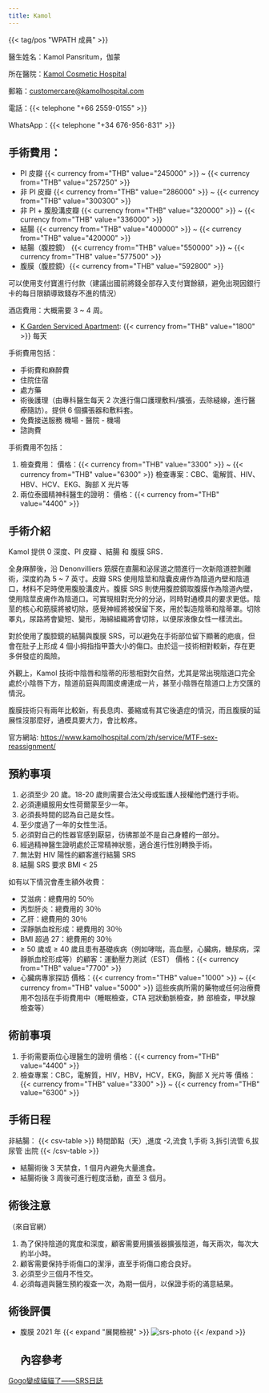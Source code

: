 ```yaml
---
title: Kamol
---
```


{{< tag/pos "WPATH 成員" >}}

醫生姓名：Kamol Pansritum，伽蒙
<!-- https://www.kamolhospital.com/zh/profile-doctor/dr-kamol-pansritum/ 這裡有照片 -->

所在醫院：[Kamol Cosmetic Hospital](https://goo.gl/maps/oMMRQotSXqQSmvC48)

郵箱：<customercare@kamolhospital.com>

電話：{{< telephone "+66 2559-0155" >}}

WhatsApp：{{< telephone "+34 676-956-831" >}}

## 手術費用：

- PI 皮瓣 {{< currency from="THB" value="245000" >}} ~ {{< currency from="THB" value="257250" >}}
- 非 PI 皮瓣 {{< currency from="THB" value="286000" >}} ~ {{< currency from="THB" value="300300" >}}
- 非 PI + 腹股溝皮瓣 {{< currency from="THB" value="320000" >}} ~ {{< currency from="THB" value="336000" >}}
- 結腸 {{< currency from="THB" value="400000" >}} ~ {{< currency from="THB" value="420000" >}}
- 結腸（腹腔鏡） {{< currency from="THB" value="550000" >}} ~ {{< currency from="THB" value="577500" >}}
- 腹膜（腹腔鏡）{{< currency from="THB" value="592800" >}}

可以使用支付寶進行付款（建議出國前將錢全部存入支付寶餘額，避免出現因銀行卡的每日限額導致錢存不進的情況）

酒店費用：大概需要 3 ~ 4 周。
- [K Garden Serviced Apartment](https://goo.gl/maps/KgduQ7qAiJ1Rei7d9): {{< currency from="THB" value="1800" >}} 每天

手術費用包括：

- 手術費和麻醉費
- 住院住宿
- 處方藥
- 術後護理（由專科醫生每天 2 次進行傷口護理敷料/擴張，去除縫線，進行醫療隨訪）。提供 6 個擴張器和敷料套。
- 免費接送服務 機場 - 醫院 - 機場
- 諮詢費

手術費用不包括：

1. 檢查費用：
   價格：{{< currency from="THB" value="3300" >}} ~ {{< currency from="THB" value="6300" >}}
   檢查專案：CBC、電解質、HIV、HBV、HCV、EKG、胸部 X 光片等
1. 兩位泰國精神科醫生的證明：
   價格：{{< currency from="THB" value="4400" >}}
   
## 手術介紹

Kamol 提供 0 深度、PI 皮瓣 、結腸 和 腹膜 SRS．

全身麻醉後，沿 Denonvilliers 筋膜在直腸和泌尿道之間進行一次新陰道腔剝離術，深度約為 5 ~ 7 英寸。皮瓣 SRS 使用陰莖和陰囊皮膚作為陰道內壁和陰道口，材料不足時使用腹股溝皮片。腹膜 SRS 則使用腹腔鏡取腹膜作為陰道內壁，使用陰莖皮膚作為陰道口。可實現相對充分的分泌，同時對通模具的要求更低。陰莖的核心和筋膜將被切除，感覺神經將被保留下來，用於製造陰蒂和陰蒂罩。切除睪丸，尿路將會變短、變形，海綿組織將會切除，以便尿液像女性一樣流出。

對於使用了腹腔鏡的結腸與腹膜 SRS，可以避免在手術部位留下顯著的疤痕，但會在肚子上形成 4 個小拇指指甲蓋大小的傷口。由於這一技術相對較新，存在更多併發症的風險。

外觀上，Kamol 技術中陰唇和陰蒂的形態相對欠自然，尤其是常出現陰道口完全處於小陰唇下方，陰道前庭與周圍皮膚連成一片，甚至小陰唇在陰道口上方交匯的情況。

腹膜技術只有兩年比較新，有長息肉、萎縮或有其它後遺症的情況，而且腹膜的延展性沒那麼好，通模具要大力，會比較疼。

官方網站: <https://www.kamolhospital.com/zh/service/MTF-sex-reassignment/>

## 預約事項

1. 必須至少 20 歲。18-20 歲則需要合法父母或監護人授權他們進行手術。
1. 必須連續服用女性荷爾蒙至少一年。
1. 必須長時間的認為自己是女性。
1. 至少度過了一年的女性生活。
1. 必須對自己的性器官感到厭惡，彷彿那並不是自己身體的一部分。
1. 經過精神醫生證明處於正常精神狀態，適合進行性別轉換手術。
1. 無法對 HIV 陽性的顧客進行結腸 SRS
1. 結腸 SRS 要求 BMI < 25

如有以下情況會產生額外收費：
- 艾滋病：總費用的 50％
- 丙型肝炎：總費用的 30％
- 乙肝：總費用的 30％
- 深靜脈血栓形成：總費用的 30％
- BMI 超過 27：總費用的 30％
- ≥ 50 歲或 ≥ 40 歲且患有基礎疾病（例如哮喘，高血壓，心臟病，糖尿病，深靜脈血栓形成等）的顧客：運動壓力測試（EST）
  價格：{{< currency from="THB" value="7700" >}}
- 心臟病專家探訪
  價格：{{< currency from="THB" value="1000" >}} ~ {{< currency from="THB" value="5000" >}}
  這些疾病所需的藥物或任何治療費用不包括在手術費用中（睡眠檢查，CTA 冠狀動脈檢查，肺 部檢查，甲狀腺檢查等）

## 術前事項

1. 手術需要兩位心理醫生的證明
   價格：{{< currency from="THB" value="4400" >}}
1. 檢查專案：CBC，電解質，HIV，HBV，HCV，EKG，胸部 X 光片等
   價格：{{< currency from="THB" value="3300" >}} ~ {{< currency from="THB" value="6300" >}}
   
## 手術日程

非結腸：
{{< csv-table >}}
時間節點（天）,進度
-2,流食
1,手術
3,拆引流管
6,拔尿管 出院
{{< /csv-table >}}

- 結腸術後 3 天禁食，1 個月內避免大量進食。
- 結腸術後 3 周後可進行輕度活動，直至 3 個月。

## 術後注意

（來自官網）

1. 為了保持陰道的寬度和深度，顧客需要用擴張器擴張陰道，每天兩次，每次大約半小時。
1. 顧客需要保持手術傷口的潔淨，直至手術傷口癒合良好。
1. 必須至少三個月不性交。
1. 必須每週與醫生預約複查一次，為期一個月，以保證手術的滿意結果。

## 術後評價

- 腹膜 2021 年
  {{< expand "展開檢視" >}}
  ![srs-photo](/images/srs/thailand/kamol/post1.jpg)
  {{< /expand >}}

  ## 內容參考

[Gogo變成貓貓了——SRS日誌](https://blog.gogo.moe/Gogo%E5%8F%98%E6%88%90%E7%8C%AB%E7%8C%AB%E4%BA%86/)
